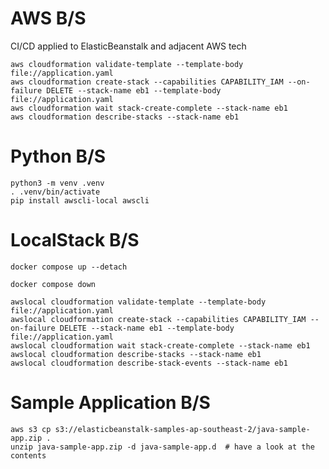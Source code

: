 # AWS B/S
CI/CD applied to ElasticBeanstalk and adjacent AWS tech

```shell
aws cloudformation validate-template --template-body file://application.yaml
aws cloudformation create-stack --capabilities CAPABILITY_IAM --on-failure DELETE --stack-name eb1 --template-body file://application.yaml
aws cloudformation wait stack-create-complete --stack-name eb1
aws cloudformation describe-stacks --stack-name eb1
```

# Python B/S

```shell
python3 -m venv .venv
. .venv/bin/activate
pip install awscli-local awscli
```

# LocalStack B/S

```shell
docker compose up --detach
```

```shell
docker compose down
```

```shell
awslocal cloudformation validate-template --template-body file://application.yaml
awslocal cloudformation create-stack --capabilities CAPABILITY_IAM --on-failure DELETE --stack-name eb1 --template-body file://application.yaml
awslocal cloudformation wait stack-create-complete --stack-name eb1
awslocal cloudformation describe-stacks --stack-name eb1
awslocal cloudformation describe-stack-events --stack-name eb1
```

# Sample Application B/S

```shell
aws s3 cp s3://elasticbeanstalk-samples-ap-southeast-2/java-sample-app.zip .
unzip java-sample-app.zip -d java-sample-app.d  # have a look at the contents
```
